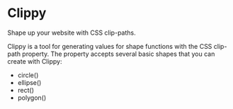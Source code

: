 Clippy
======

Shape up your website with CSS clip-paths.

Clippy is a tool for generating values for shape functions with the CSS clip-path property. The property accepts several basic shapes that you can create with Clippy:

*   circle()
*   ellipse()
*   rect()
*   polygon()
